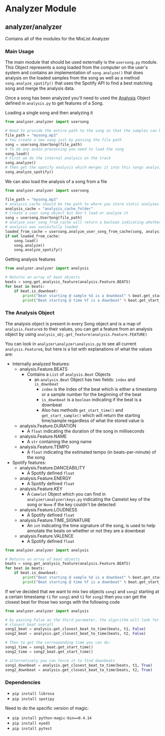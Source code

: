 # Analyzer Module

## analyzer/analyzer

Contains all of the modules for the MixList Analyzer

### Main Usage

The main module that should be used externally is the `usersong.py` module. This Object represents a song loaded from the computer on the user's system and contains an implementation of `song.analyze()` that does analysis on the loaded samples from the song as well as a method `song.analyze_spotify()` that uses the Spotify API to find a best matching song and merge the analysis data. 

Once a song has been analyzed you'll need to used the [Analysis](#the-analysis-object) Object defined in `analysis.py` to get features of a Song.

Loading a single song and then analyzing it
```python
from analyzer.analyzer import usersong

# Need to provide the entire path to the song so that the samples can be loaded
file_path = "mysong.mp3"
# You create a new song just by passing the file path
song = usersong.UserSong(file_path)
# To do any audio processing you need to load the song
song.load()
# First we do the internal analysis on the track
song.analyze()
# Then get the spotify analysis which merges it into this songs analysis
song.analyze_spotify()
```

We can also load the analysis of a song from a file
```python
from analyzer.analyzer import usersong

file_path = "mysong.mp3"
# analysis_cache should be the path to where you store static analyses
analysis_cache = "analysis_cache_folder"
# Create a user song object but don't load or analyze it
song = usersong.UserSong(file_path)
# analyze_user_song_from_cache will return a boolean indicating whether or not the
# analysis was succesfully loaded
loaded_from_cache = usersong.analyze_user_song_from_cache(song, analysis_cache)
if not loaded_from_cache:
    song.load()
    song.analyze()
    song.analyze_spotify()
```

Getting analysis features
```python
from analyzer.analyzer import analysis

# Returns an array of beat objects
beats = song.get_analysis_feature(analysis.Feature.BEATS)
for beat in beats:
    if beat.is_downbeat:
        print("Beat starting @ sample %d is a downbeat" % beat.get_start_sample())
        print("Beat starting @ time %f is a downbeat" % beat.get_start_time())
```

### The Analysis Object

The analysis object is present in every Song object and is a map of `analysis.Feature`s to their values, you can get a feature from an analysis object by using `analysis_obj.get_feature(analysis.Feature.FEATURE)`

You can look in `analyzer\analyzer\analysis.py` to see all current `analysis.Feature`s, but here is a list with explanations of what the values are:

- Internally analyzed features:
    - analysis.Feature.BEATS
        - Contains a `List` of `analysis.Beat` Objects
            - an `analysis.Beat` Object has two fields: `index` and `is_downbeat`
                - `index` is the index of the beat which is either a timestamp or a sample number for the beginning of the beat
                - `is_downbeat` is a `boolean` indicating if the beat is a downbeat
                - Also has methods `get_start_time()` and `get_start_sample()` which will return the starting time/sample regardless of what the stored value is
    - analysis.Feature.DURATION
        - A `float` indicating the duration of the song in milliseconds
    - analysis.Feature.NAME
        - A `str` containing the song name
    - analysis.Feature.TEMPO
        - A `float` indicating the estimated tempo (in beats-per-minute) of the song
- Spotify features:
    - analysis.Feature.DANCEABILITY
        - A Spotify defined `float`
    - analysis.Feature.ENERGY
        - A Spotify defined `float`
    - analysis.Feature.KEY
        - A `Camelot` Object which you can find in `analyzer\analyzer\keys.py` indicating the Camelot key of the song or `None` if the key couldn't be detected
    - analysis.Feature.LOUDNESS
        - A Spotify defined `float`
    - analysis.Feature.TIME_SIGNATURE
        - An `int` indicating the time signature of the song, is used to help annotate the beats on whether or not they are a downbeat
    - analysis.Feature.VALENCE
        - A Spotify defined `float`

```python
from analyzer.analyzer import analysis

# Returns an array of beat objects
beats = song.get_analysis_feature(analysis.Feature.BEATS)
for beat in beats:
    if beat.is_downbeat:
        print("Beat starting @ sample %d is a downbeat" % beat.get_start_sample())
        print("Beat starting @ time %f is a downbeat" % beat.get_start_time())
```

If we've decided that we want to mix two objects `song1` and `song2` starting at a certain timestamp `t1` for `song1` and `t2` for `song2` then you can get the closest beat for those two songs with the following code
```python
from analyzer.analyzer import analysis

# by passing False as the third parameter, the algorithm will look for
# closest beat overall
song1_beat = analysis.get_closest_beat_to_time(beats, t1, False)
song2_beat = analysis.get_closest_beat_to_time(beats, t2, False)

# Then to get the corresponding time you can do:
song1_time = song1_beat.get_start_time()
song2_time = song2_beat.get_start_time()

# alternatively you can force it to find downbeats
song1_downbeat = analysis.get_closest_beat_to_time(beats, t1, True)
song2_downbeat = analysis.get_closest_beat_to_time(beats, t2, True)
```

### Dependencies

- `pip install librosa`
- `pip install spotipy`

Need to do the specific version of magic:

- `pip install python-magic-bin==0.4.14`
- `pip install eyed3`
- `pip install pytest`